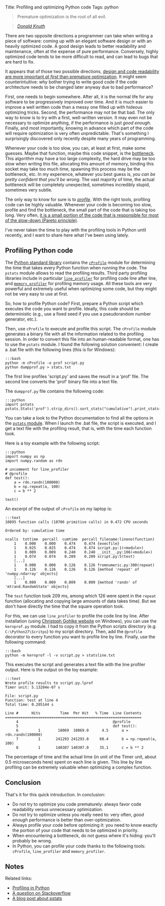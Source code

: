 Title: Profiling and optimizing Python code
Tags: python

> Premature optimization is the root of all evil.

> [_Donald Knuth_](http://en.wikipedia.org/wiki/Donald_Knuth)

There are two opposite directions a programmer can take when writing a piece
of software: coming up with an elegant software design or with an heavily 
optimized code. A good design leads to better readability and maintenance, 
often at the expense of pure performance. Conversely, highly optimized code
tends to be more difficult to read, and can lead to bugs that are hard to
fix.

<!-- PELICAN_END_SUMMARY -->

It appears that of those two possible directions, [design and code 
readability are more important _at first_ than premature
optimization](http://en.wikipedia.org/wiki/Program_optimization#When_to_optimize). 
It might seem counterintuitive: why bother trying to write good code if the
code architecture needs to be changed later anyway due to bad performance?

First, one needs to begin somewhere. After all, it is the normal life for
any software to be progressively improved over time. And it is much easier to
improve a well written code than a messy one filled up with hideous optimizing
tricks. Second, the performance may not be that bad. The only way to know is to
try with a first, well-written version. It may even not be necessary to 
optimize anything, if the performance is just _good enough_.
Finally, and most importantly, knowing in advance which part of the code will 
require optimization is very often unpredictable.
That's something I surprisingly discovered only recently despite many years
of programming.

Whenever your code is too slow, you can, at least at first, make some guesses.
Maybe that function, maybe this code snippet, is the
[bottleneck](http://en.wikipedia.org/wiki/Bottleneck_(engineering)#Engineering). 
This
algorithm may have a too large complexity, the hard drive may be too slow when
writing this file, allocating this amount of memory, binding this socket may 
take too much time, spawning this process may be the bottleneck, etc. In my
experience, whatever you best guess is, _you can be pretty confident that 
you'll be wrong_. The vast majority of time, the actual bottleneck will be
completely unexpected, sometimes incredibly stupid, sometimes very subtle.

The only way to know for sure is to 
[_profile_](http://en.wikipedia.org/wiki/Profiling_(computer_programming)). 
With the right tools, profiling
code can be highly valuable. Whenever your code is becoming too slow, profile
and find the bottleneck, the small part of the code that is taking too long.
Very often, [it is a small portion of the code that is responsible for 
most of the slow-down (Pareto 
principle)](http://en.wikipedia.org/wiki/Program_optimization#Bottlenecks).

I've never taken the time to play with the profiling tools in Python until
recently, and I want to share here what I've been using lately.

Profiling Python code
---------------------

The [Python standard library](http://docs.python.org/library/) contains the 
[`cProfile`](http://docs.python.org/library/profile.html) module for determining
the time that takes every Python function when running the code. The
`pstats` module allows to read the profiling results. Third party profiling
libraries include in particular 
[`line_profiler`](http://packages.python.org/line_profiler/) 
for profiling code line after 
line, and 
[`memory_profiler`](http://pypi.python.org/pypi/memory_profiler) 
for profiling memory usage. All these tools are
very powerful and extremely useful when optimizing some code, but they might not
be very easy to use at first.

So, how to profile Python code? First, prepare a Python script which executes
the code you want to profile. Ideally, this code should be deterministic
(e.g., use a fixed seed if you use a pseudorandom number generator, etc.).

Then, use `cProfile` to execute and profile this script. The `cProfile` module
generates a binary file with all the information related to the profiling
session.
In order to convert this file into an human-readable format, one has to use the
`pstats` module. I found the following solution convenient: I create a .bat file
with the following lines (this is for Windows):

    :::bash
    python -m cProfile -o prof script.py
    python dumpprof.py > stats.txt

The first line profiles 'script.py' and saves the result in a 'prof' file.
The second line converts the 'prof' binary file into a text file.
    
The `dumpprof.py` file contains the following code:

    :::python
    import pstats
    pstats.Stats('prof').strip_dirs().sort_stats("cumulative").print_stats()

You can take a look to the Python documentation to find all the options
in the
[`pstats` module](http://docs.python.org/library/profile.html#pstats.Stats). 
When I launch the .bat file, the script is executed,
and I get a text file with the profiling result, that is, with the time 
each function took.

Here is a toy example with the following script:

    :::python
    import numpy as np
    import numpy.random as rdn

    # uncomment for line_profiler
    # @profile
    def test():
        a = rdn.randn(100000)
        b = np.repeat(a, 100)
        c = b ** 2

    test()

An excerpt of the output of `cProfile` on my laptop is:
    
    :::text
    10895 function calls (10706 primitive calls) in 0.472 CPU seconds
    
    Ordered by: cumulative time
    
    ncalls  tottime  percall  cumtime  percall filename:lineno(function)
        1    0.000    0.000    0.474    0.474 {execfile}
        1    0.025    0.025    0.474    0.474 script.py:1(<module>)
        1    0.009    0.009    0.240    0.240 __init__.py:106(<module>)
        1    0.074    0.074    0.209    0.209 script.py:5(test)
        [...]
        1    0.000    0.000    0.126    0.126 fromnumeric.py:300(repeat)
        1    0.126    0.126    0.126    0.126 {method 'repeat' of 'numpy.ndarray' objects}
        [...]
        1    0.009    0.009    0.009    0.009 {method 'randn' of 'mtrand.RandomState' objects}

The `test` function took 209 ms, among which 126 were spent in the `repeat`
function (allocating and copying large amounts of data takes time). But
we don't have directly the time that the square operation took.

For this,
we can use `line_profiler` to profile the code line by line. 
After installation (using 
[Christoph Gohlke website](http://www.lfd.uci.edu/~gohlke/pythonlibs/)
on Windows), you can use the `kernprof.py` module. I had to copy it from the
Python scripts directory (e.g. `C:\Python27\Scritps`) to my script directory. 
Then, add the `@profile` decorator to every function you want to profile line
by line. Finally, use the following command:

    :::bash
    python -m kernprof -l -v script.py > statsline.txt

This executes the script and generates a text file with the line profiler
output. Here is the output on the toy example:

    :::text
    Wrote profile results to script.py.lprof
    Timer unit: 5.13284e-07 s

    File: script.py
    Function: test at line 4
    Total time: 0.205144 s

    Line #      Hits         Time  Per Hit   % Time  Line Contents
    ==============================================================
         4                                           @profile
         5                                           def test():
         6         1        18069  18069.0      4.5      a = rdn.randn(100000)
         7         1       241293 241293.0     60.4      b = np.repeat(a, 100)
         8         1       140307 140307.0     35.1      c = b ** 2

The percentage of time and the actual time (in unit of
the Timer unit, about 0.5 microseconds here) spent on each line is given.
This line by line profiling can be extremely valuable when optimizing a
complex function.

Conclusion
----------

That's it for this quick introduction. In conclusion:

  * Do not try to optimize you code prematurely: always favor code readability 
    versus unnecessary optimization.
  * Do not try to optimize unless you really need to: very often, _good enough_ 
    performance is better than over-optimization.  
  * Always profile your code before optimizing it: you need to know exactly the
    portion of your code that needs to be optimized in priority.
  * When encountering a bottleneck, do not guess where it's hiding: you'll 
    probably be wrong.
  * In Python, you can profile your code thanks to the following tools:
    `cProfile`, `line_profiler` and `memory_profiler`.
  
Notes
-----

Related links:

  * [Profiling in Python](http://www.doughellmann.com/PyMOTW/profile/)
  * [A question on Stackoverflow](http://stackoverflow.com/questions/582336/how-can-you-profile-a-python-script)
  * [A blog post about pstats](http://stefaanlippens.net/python_profiling_with_pstats_interactive_mode)
  
  